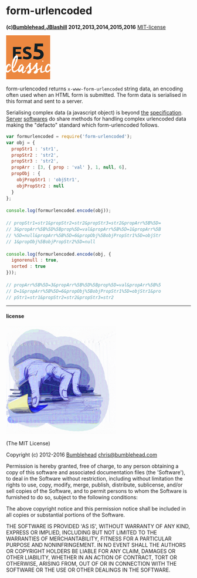 form-urlencoded
===============
**(c)[Bumblehead][0],[JBlashill][6] 2012,2013,2014,2015,2016** [MIT-license](#license)

[![es5 classic][7]][7]

form-urlencoded returns `x-www-form-urlencoded` string data, an encoding often used when an HTML form is submitted. The form data is serialised in this format and sent to a server.

Serialising complex data (a javascript object) is beyond [the][1] [specification][2]. [Server][3] [softwares][5] do share methods for handling complex urlencoded data making the "defacto" standard which form-urlencoded follows.

```javascript
var formurlencoded = require('form-urlencoded');
var obj = {
  propStr1 : 'str1',
  propStr2 : 'str2',
  propStr3 : 'str2',
  propArr : [3, { prop : 'val' }, 1, null, 6],
  propObj : { 
    objPropStr1 : 'objStr1',
    objPropStr2 : null
  }
};

console.log(formurlencoded.encode(obj));

// propStr1=str1&propStr2=str2&propStr3=str2&propArr%5B%5D=
// 3&propArr%5B%5D%5Bprop%5D=val&propArr%5B%5D=1&propArr%5B
// %5D=null&propArr%5B%5D=6&propObj%5BobjPropStr1%5D=objStr
// 1&propObj%5BobjPropStr2%5D=null

console.log(formurlencoded.encode(obj, {
  ignorenull : true,
  sorted : true
}));

// propArr%5B%5D=3&propArr%5B%5D%5Bprop%5D=val&propArr%5B%5
// D=1&propArr%5B%5D=6&propObj%5BobjPropStr1%5D=objStr1&pro
// pStr1=str1&propStr2=str2&propStr3=str2
```

[0]: http://www.bumblehead.com                            "bumblehead"
[1]: http://www.w3.org/TR/html4/interact/forms.html#h-17.13.4.1  "w3c"
[2]: http://www.w3.org/TR/html5/forms.html#url-encoded-form-data "w3c"
[3]: http://nodejs.org/api/querystring.html               "node.js qs"
[4]: www.ruby-doc.org/stdlib-1.9.3/libdoc/uri/rdoc/URI.html    "rails"
[5]: https://github.com/visionmedia/node-querystring           "tj qs"
[6]: https://github.com/jblashill/form-urlencoded          "jblashill"
[7]: https://raw.githubusercontent.com/iambumblehead/es5classic/master/es5classic_120x120.png

---------------------------------------------------------
#### <a id="license">license

![scrounge](https://github.com/iambumblehead/scroungejs/raw/master/img/hand.png) 

(The MIT License)

Copyright (c) 2012-2016 [Bumblehead][0] <chris@bumblehead.com>

Permission is hereby granted, free of charge, to any person obtaining a copy of this software and associated documentation files (the 'Software'), to deal in the Software without restriction, including without limitation the rights to use, copy, modify, merge, publish, distribute, sublicense, and/or sell copies of the Software, and to permit persons to whom the Software is furnished to do so, subject to the following conditions:

The above copyright notice and this permission notice shall be included in all copies or substantial portions of the Software.

THE SOFTWARE IS PROVIDED 'AS IS', WITHOUT WARRANTY OF ANY KIND, EXPRESS OR IMPLIED, INCLUDING BUT NOT LIMITED TO THE WARRANTIES OF MERCHANTABILITY, FITNESS FOR A PARTICULAR PURPOSE AND NONINFRINGEMENT. IN NO EVENT SHALL THE AUTHORS OR COPYRIGHT HOLDERS BE LIABLE FOR ANY CLAIM, DAMAGES OR OTHER LIABILITY, WHETHER IN AN ACTION OF CONTRACT, TORT OR OTHERWISE, ARISING FROM, OUT OF OR IN CONNECTION WITH THE SOFTWARE OR THE USE OR OTHER DEALINGS IN THE SOFTWARE.
   
